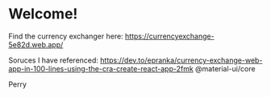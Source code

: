 # Welcome!

Find the currency exchanger here: https://currencyexchange-5e82d.web.app/

Soruces I have referenced:
https://dev.to/epranka/currency-exchange-web-app-in-100-lines-using-the-cra-create-react-app-2fmk
@material-ui/core

Perry

